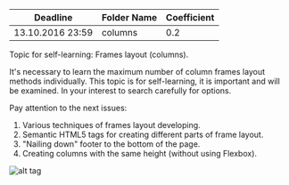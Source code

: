 ﻿Deadline         | Folder Name    | Coefficient
-----------------|----------------|--------------
13.10.2016 23:59 | columns        | 0.2



Topic for self-learning: Frames layout (columns).

It's necessary to learn the maximum number of column frames layout methods individually. This topic is for self-learning, it is important and will be examined. In your interest to search carefully for options.

Pay attention to the next issues:

1. Various techniques of frames layout developing.
2. Semantic HTML5 tags for creating different parts of frame layout.
3. "Nailing down" footer to the bottom of the page.
4. Creating columns with the same height (without using Flexbox).


![alt tag](http://memesmix.net/media/created/09516c.jpg)
